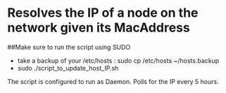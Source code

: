# Resolves the IP of a node on the network given its MacAddress
##Make sure to run the script using SUDO
  - take a backup of your /etc/hosts : sudo cp /etc/hosts ~/hosts.backup 
  - sudo ./script_to_update_host_IP.sh

The script is configured to run as Daemon. Polls for the IP every 5 hours.
